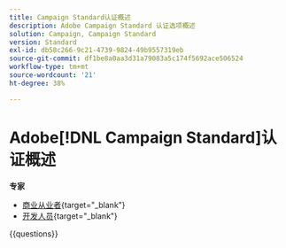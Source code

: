```yaml
---
title: Campaign Standard认证概述
description: Adobe Campaign Standard 认证选项概述
solution: Campaign, Campaign Standard
version: Standard
exl-id: db58c266-9c21-4739-9824-49b9557319eb
source-git-commit: df1be8a0aa3d31a79083a5c174f5692ace506524
workflow-type: tm+mt
source-wordcount: '21'
ht-degree: 38%

---
```


# Adobe[!DNL Campaign Standard]认证概述

**专家**

* [商业从业者](https://certification.adobe.com/certification/business-practitioner-expert?%2Fcertification%2Fbusiness-practitioner-expert){target="_blank"} <!--AD0-E307-->
* [开发人员](https://certification.adobe.com/certification/campaign-standard-developer-expert){target="_blank"} <!--AD0-E306-->

{{questions}}

